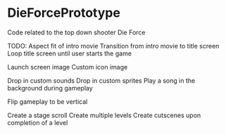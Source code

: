 DieForcePrototype
=================
Code related to the top down shooter Die Force

TODO:
Aspect fit of intro movie
Transition from intro movie to title screen
Loop title screen until user starts the game

Launch screen image
Custom icon image

Drop in custom sounds 
Drop in custom sprites
Play a song in the background during gameplay

Flip gameplay to be vertical

Create a stage scroll
Create multiple levels
Create cutscenes upon completion of a level
